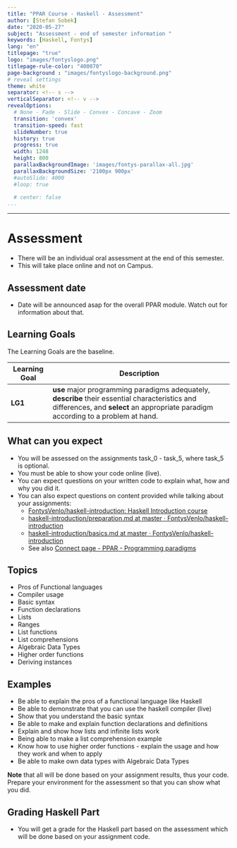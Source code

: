 ```yaml
---
title: "PPAR Course - Haskell - Assessment"
author: [Stefan Sobek]
date: "2020-05-27"
subject: "Assessment - end of semester information "
keywords: [Haskell, Fontys]
lang: "en"
titlepage: "true"
logo: "images/fontyslogo.png"
titlepage-rule-color: "400070"
page-background : "images/fontyslogo-background.png"
# reveal settings
theme: white
separator: <!-- s -->
verticalSeparator: <!-- v -->
revealOptions:
  # None - Fade - Slide - Convex - Concave - Zoom
  transition: 'convex'
  transition-speed: fast
  slideNumber: true
  history: true
  progress: true
  width: 1248
  height: 800
  parallaxBackgroundImage: 'images/fontys-parallax-all.jpg'
  parallaxBackgroundSize: '2100px 900px'
  #autoSlide: 4000
  #loop: true

  # center: false
...
```

---

<!-- .slide: data-background="images/fontyslogo-background.png" -->

# Assessment

- There will be an individual oral assessment at the end of this semester.<!-- .element: class="fragment" -->
- This will take place online and not on Campus.  <!-- .element: class="fragment" -->


<!-- s -->

## Assessment date

- Date will be announced asap for the overall PPAR module. Watch out for information about that. 

<!-- s -->

## Learning Goals

The Learning Goals are the baseline. 

Learning Goal | Description
------------- | ---
**LG1**       | **use** major programming paradigms adequately, **describe** their essential characteristics and differences, and **select** an appropriate paradigm according to a problem at hand.

<!-- s -->

## What can you expect

- You will be assessed on the assignments task_0 - task_5, where task_5 is optional.<!-- .element: class="fragment" -->
- You must be able to show your code online (live).<!-- .element: class="fragment" -->
- You can expect questions on your written code to explain what, how and why you did it.<!-- .element: class="fragment" -->
- You can also expect questions on content provided while talking about your assignments:<!-- .element: class="fragment" -->
  - [FontysVenlo/haskell-introduction: Haskell Introduction course](https://github.com/FontysVenlo/haskell-introduction/tree/master)<!-- .element: class="fragment" -->
  - [haskell-introduction/preparation.md at master · FontysVenlo/haskell-introduction](https://github.com/FontysVenlo/haskell-introduction/blob/master/preparation.md)<!-- .element: class="fragment" -->
  - [haskell-introduction/basics.md at master · FontysVenlo/haskell-introduction](https://github.com/FontysVenlo/haskell-introduction/blob/master/basics.md)<!-- .element: class="fragment" -->
  - See also [Connect page - PPAR - Programming paradigms](https://connect.fontys.nl/instituten/fhtenl_studies/studies/INF/PPAR/SitePages/Home.aspx#InplviewHashadf334ba-ad00-4d00-8446-a4aec0f80ebe=WebPartID%3D%7BCC1140B1--B99A--4119--869E--DA6B49B40158%7D-FilterField1%3DTeachingYear-FilterValue1%3D2019%2F2020)<!-- .element: class="fragment" -->

<!-- s -->

## Topics 

- Pros of Functional languages<!-- .element: class="fragment" -->
- Compiler usage<!-- .element: class="fragment" -->
- Basic syntax<!-- .element: class="fragment" -->
- Function declarations<!-- .element: class="fragment" -->
- Lists<!-- .element: class="fragment" -->
- Ranges<!-- .element: class="fragment" -->
- List functions<!-- .element: class="fragment" -->
- List comprehensions<!-- .element: class="fragment" -->
- Algebraic Data Types<!-- .element: class="fragment" -->
- Higher order functions<!-- .element: class="fragment" -->
- Deriving instances<!-- .element: class="fragment" -->

<!-- s -->

## Examples

- Be able to explain the pros of a functional language like Haskell<!-- .element: class="fragment" -->
- Be able to demonstrate that you can use the haskell compiler (live)<!-- .element: class="fragment" -->
- Show that you understand the basic syntax<!-- .element: class="fragment" -->
- Be able to make and explain function declarations and definitions<!-- .element: class="fragment" -->
- Explain and show how lists and infinite lists work<!-- .element: class="fragment" -->
- Being able to make a list comprehension example<!-- .element: class="fragment" -->
- Know how to use higher order functions - explain the usage and how they work and when to apply<!-- .element: class="fragment" -->
- Be able to make own data types with Algebraic Data Types<!-- .element: class="fragment" -->

**Note** that all will be done based on your assignment results, thus your code. Prepare your environment for the assessment so that you can show what you did. 

<!-- s -->

## Grading Haskell Part

- You will get a grade for the Haskell part based on the assessment which will be done based on your assignment code.

